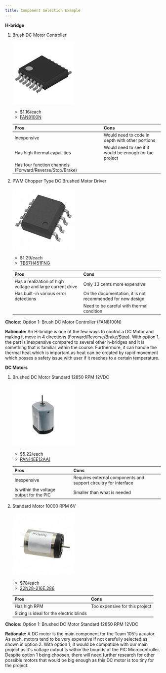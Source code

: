 ```yaml
---
title: Component Selection Example
---
```


**H-bridge**

1. Brush DC Motor Controller

    ![](hbridge.png)

    * $1.16/each
    * [FAN8100N](https://www.digikey.com/en/products/detail/fairchild-semiconductor/FAN8100N/11558200)

    | Pros                                      | Cons                                                             |
    | ----------------------------------------- | ---------------------------------------------------------------- |
    | Inexpensive                               | Would need to code in depth with other portions                  |
    | Has high thermal capailities              | Would need to see if it would be enough for the project          |
    | Has four function channels (Forward/Reverse/Stop/Brake) |

1. PWM Chopper Type DC Brushed Motor Driver

    ![](TB67H451FNG.png)

    * $1.29/each
    * [TB67H451FNG](https://www.digikey.com/en/products/detail/toshiba-semiconductor-and-storage/TB67H451FNG-EL/11568781)

    | Pros                                                              | Cons                |
    | ----------------------------------------------------------------- | ------------------- |
    | Has a realization of high voltage and large current drive         | Only 13 cents more expensive    |
    | Has built-in various error detections                             | On the documentation, it is not recommended for new design |
    |                                                                   | Need to be careful with thermal condition |

**Choice:** Option 1: Brush DC Motor Controller (FAN8100N)

**Rationale:** An H-bridge is one of the few ways to control a DC Motor and making it move in 4 directions (Forward/Reverse/Brake/Stop). With option 1, the part is inexpensive compared to several other h-bridges and it is something that is familiar within the course. Furthermore, it can handle the thermal heat which is important as heat can be created by rapid movement which posses a safety issue with user if it reaches to a certain temperature.


**DC Motors**

1. Brushed DC Motor Standard 12850 RPM 12VDC

    ![](Motor1.png)

    * $5.22/each
    * [PAN14EE12AA1](https://www.digikey.com/en/products/detail/nmb-technologies-corporation/PAN14EE12AA1/2417070)

    | Pros                                      | Cons                                                             |
    | ----------------------------------------- | ---------------------------------------------------------------- |
    | Inexpensive                               | Requires external components and support circuitry for interface |
    | Is within the voltage output for the PIC  | Smaller than what is needed                                      |


1. Standard Motor 10000 RPM 6V

    ![](Motor2.png)

    * $78/each
    * [22N28-216E.286](https://www.digikey.com/en/products/detail/portescap/22N28-216E-286/5232871)

    | Pros                                                              | Cons                |
    | ----------------------------------------------------------------- | ------------------- |
    | Has high RPM                                      | Too expensive for this project      |
    | Sizing is ideal for the electric blinds                           |

**Choice:** Option 1: Brushed DC Motor Standard 12850 RPM 12VDC

**Rationale:** A DC motor is the main component for the Team 105's acuator. As such, motors tend to be very expensive if not carefully selected as shown in option 2. With option 1, it would be compatible with our main project as it's voltage output is within the bounds of the PIC Microcontroller. Despite option 1 being choosen, there will need further research for other possible motors that would be big enough as this DC motor is too tiny for the project.  

